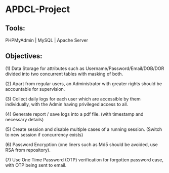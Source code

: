 # APDCL-Project

Tools: 
-------
PHPMyAdmin | MySQL | Apache Server

Objectives:
-------
(1) Data Storage for attributes such as Username/Password/Email/DOB/DOR divided into two concurrent tables with masking of both.

(2) Apart from regular users, an Administrator with greater rights should be accountable for supervision.

(3) Collect daily logs for each user which are accessible by them individually, with the Admin having privileged access to all.

(4) Generate report / save logs into a pdf file. (with timestamp and necessary details)

(5) Create session and disable multiple cases of a running session. (Switch to new session if concurrency exists)

(6) Password Encryption (one liners such as Md5 should be avoided, use RSA from repository).

(7) Use One Time Password (OTP) verification for forgotten password case, with OTP being sent to email.
